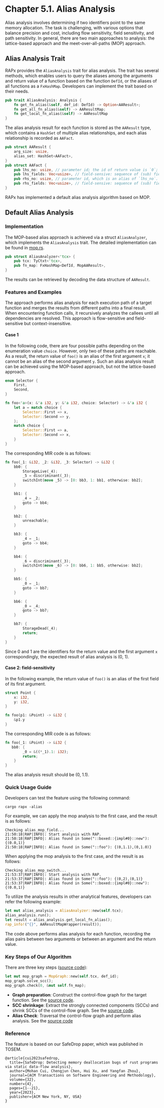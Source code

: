 # Chapter 5.1. Alias Analysis
Alias analysis involves determining if two identifiers point to the same memory allocation. The task is challenging, with various options that balance precision and cost, including flow sensitivity, field sensitivity, and path sensitivity. In general, there are two main approaches to analysis: the lattice-based approach and the meet-over-all-paths (MOP) approach.

## Alias Analysis Trait
RAPx provides the `AliasAnalysis` trait for alias analysis. The trait has several methods, which enables users to query the aliases among the arguments and return value of a function based on the function `DefId`, or the aliases of all functions as a `FxHashMap`. Developers can implement the trait based on their needs.
```rust
pub trait AliasAnalysis: Analysis {
    fn get_fn_alias(&self, def_id: DefId) -> Option<AAResult>;
    fn get_all_fn_alias(&self) -> AAResultMap;
    fn get_local_fn_alias(&self) -> AAResultMap
}
```

The alias analysis result for each function is stored as the `AAResult` type, which contains a `HashSet` of multiple alias relationships, and each alias relationship is recorded as `AAFact`.
```rust
pub struct AAResult {
    arg_size: usize,
    alias_set: HashSet<AAFact>,
}
pub struct AAFact {
    pub lhs_no: usize, // parameter id; the id of return value is `0`;
    pub lhs_fields: Vec<usize>, // field-sensive: sequence of (sub) field numbers for `lhs_no`
    pub rhs_no: usize, // parameter id, which is an alias of `lhs_no`.
    pub rhs_fields: Vec<usize>, // field-sensive: sequence of (sub) field numbers for `rhs_no`
}
```

RAPx has implemented a default alias analysis algorithm based on MOP.

## Default Alias Analysis
### Implementation 
The MOP-based alias approach is achieved via a struct `AliasAnalyzer`, which implements the `AliasAnalysis` trait. The detailed implementation can be found in [mop.rs](https://github.com/Artisan-Lab/RAPx/blob/main/rapx/src/analysis/core/alias/mop.rs). 
```rust
pub struct AliasAnalyzer<'tcx> {
    pub tcx: TyCtxt<'tcx>,
    pub fn_map: FxHashMap<DefId, MopAAResult>,
}
```
The results can be retrieved by decoding the data structure of `AAResult`.

### Features and Examples
The approach performs alias analysis for each execution path of a target function and merges the results from different paths into a final result. When encountering function calls, it recursively analyzes the callees until all dependencies are resolved. This approach is flow-sensitive and field-sensitive but context-insensitive.

#### Case 1
In the following code, there are four possible paths depending on the enumeration value `choice`. However, only two of these paths are reachable. As a result, the return value of `foo()` is an alias of the first argument `x`; it cannot be an alias of the second argument `y`. Such an alias analysis result can be achieved using the MOP-based approach, but not the lattice-based approach.

```rust
enum Selector {
    First,
    Second,
}

fn foo<'a>(x: &'a i32, y: &'a i32, choice: Selector) -> &'a i32 {
    let a = match choice {
        Selector::First => x, 
        Selector::Second => y,
    };
    match choice {
        Selector::First => a, 
        Selector::Second => x,
    }
}
```

The corresponding MIR code is as follows:
```rust
fn foo(_1: &i32, _2: &i32, _3: Selector) -> &i32 {
    bb0: {
        StorageLive(_4);
        _5 = discriminant(_3);
        switchInt(move _5) -> [0: bb3, 1: bb1, otherwise: bb2];
    }

    bb1: {
        _4 = _2;
        goto -> bb4;
    }

    bb2: {
        unreachable;
    }

    bb3: {
        _4 = _1;
        goto -> bb4;
    }

    bb4: {
        _6 = discriminant(_3);
        switchInt(move _6) -> [0: bb6, 1: bb5, otherwise: bb2];
    }

    bb5: {
        _0 = _1;
        goto -> bb7;
    }

    bb6: {
        _0 = _4;
        goto -> bb7;
    }

    bb7: {
        StorageDead(_4);
        return;
    }
}
```

Since 0 and 1 are the identifiers for the return value and the first argument `x` correspondingly, the expected result of alias analysis is (0, 1).

#### Case 2: field-sensitivity 

In the following example, the return value of `foo()` is an alias of the first field of its first argument.
```rust
struct Point {
    x: i32,
    y: i32,
}

fn foo(p1: &Point) -> &i32 {
    &p1.y
}
```

The corresponding MIR code is as follows:

```rust
fn foo(_1: &Point) -> &i32 {
   bb0: {
        _0 = &((*_1).1: i32);
        return;
    }
}
```

The alias analysis result should be (0, 1.1).

 
### Quick Usage Guide

Developers can test the feature using the following command:
```
cargo rapx -alias
```

For example, we can apply the mop analysis to the first case, and the result is as follows:
```shell
Checking alias_mop_field...
21:50:18|RAP|INFO|: Start analysis with RAP.
21:50:18|RAP|INFO|: Alias found in Some("::boxed::{impl#0}::new"): {(0.0,1)}
21:50:18|RAP|INFO|: Alias found in Some("::foo"): {(0,1.1),(0,1.0)}
```

When applying the mop analysis to the first case, and the result is as follows:

```shell
Checking alias_mop_switch...
21:53:37|RAP|INFO|: Start analysis with RAP.
21:53:37|RAP|INFO|: Alias found in Some("::foo"): {(0,2),(0,1)}
21:53:37|RAP|INFO|: Alias found in Some("::boxed::{impl#0}::new"): {(0.0,1)}
```

To utilize the analysis results in other analytical features, developers can refer the following example:

```rust
let mut alias_analysis = AliasAnalyzer::new(self.tcx);
alias_analysis.run();
let result = alias_analysis.get_local_fn_alias();
rap_info!("{}", AAResultMapWrapper(result));
```

The code above performs alias analysis for each function, recording the alias pairs between two arguments or between an argument and the return value. 

### Key Steps of Our Algorithm
There are three key steps ([source code](https://github.com/Artisan-Lab/RAP/blob/f76b764cb5b66ccfddd19dc083586b7a6a90b576/rap/src/analysis/core/alias/mop.rs#L57C13-L59C50)):
```rust
let mut mop_graph = MopGraph::new(self.tcx, def_id);
mop_graph.solve_scc();
mop_graph.check(0, &mut self.fn_map);
```

* **Graph preparation**: Construct the control-flow graph for the target function. See the [source code](https://github.com/Artisan-Lab/RAPx/blob/4ead41498bc24c77e84502e8da0bac87d1bcc5f4/rapx/src/analysis/core/alias_analysis/default/graph.rs#L135C1-L135C4).
* **SCC shrinkage**: Extract the strongly connected components (SCCs) and shrink SCCs of the control-flow graph. See the [source code](https://github.com/Artisan-Lab/RAPx/blob/4ead41498bc24c77e84502e8da0bac87d1bcc5f4/rapx/src/analysis/core/alias_analysis/default/graph.rs#L463).
* **Alias Check**: Traversal the control-flow graph and perform alias analysis. See the [source code](https://github.com/Artisan-Lab/RAPx/blob/4ead41498bc24c77e84502e8da0bac87d1bcc5f4/rapx/src/analysis/core/alias_analysis/default/mop.rs#L56)

### Reference
The feature is based on our SafeDrop paper, which was published in TOSEM.  
```
@article{cui2023safedrop,
  title={SafeDrop: Detecting memory deallocation bugs of rust programs via static data-flow analysis},
  author={Mohan Cui, Chengjun Chen, Hui Xu, and Yangfan Zhou},
  journal={ACM Transactions on Software Engineering and Methodology},
  volume={32},
  number={4},
  pages={1--21},
  year={2023},
  publisher={ACM New York, NY, USA}
}
